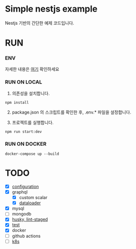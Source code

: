 # Simple nestjs example

Nestjs 기반의 간단한 예제 코드입니다.

# RUN

### ENV

자세한 내용은 [여기](./src/core/config/README.md) 확인하세요

### RUN ON LOCAL

1. 의존성을 설치합니다.

```
npm install
```

2. package.json 의 스크립트를 확인한 후, .env.\* 파일을 설정합니다.

3. 프로젝트를 실행합니다.

```
npm run start:dev
```

### RUN ON DOCKER

```
docker-compose up --build
```

# TODO

- [x] [configuration](./src/core/config/README.md)
- [x] graphql
  - [x] custom scalar
  - [x] [dataloader](./src/common/dataloader/README.md)
- [x] mysql
- [ ] mongodb
- [x] [husky, lint-staged](./.husky/README.md)
- [x] [test](./src/modules/post/test/README.md)
- [x] docker
- [ ] github actions
- [ ] [k8s](./k8s/README.md)
